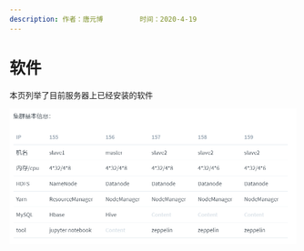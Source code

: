 ```yaml
---
description: 作者：唐元博         时间：2020-4-19
---
```


# 软件

本页列举了目前服务器上已经安装的软件

![&#x5404;&#x670D;&#x52A1;&#x5668;&#x4E0A;&#x5DF2;&#x7ECF;&#x5B89;&#x88C5;&#x7684;&#x8F6F;&#x4EF6;](../.gitbook/assets/image%20%2820%29.png)

